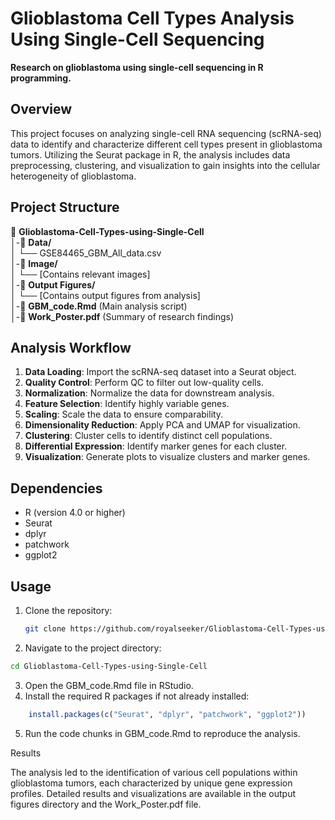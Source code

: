 # Glioblastoma Cell Types Analysis Using Single-Cell Sequencing

**Research on glioblastoma using single-cell sequencing in R programming.**

## Overview

This project focuses on analyzing single-cell RNA sequencing (scRNA-seq) data to identify and characterize different cell types present in glioblastoma tumors. Utilizing the Seurat package in R, the analysis includes data preprocessing, clustering, and visualization to gain insights into the cellular heterogeneity of glioblastoma.

## Project Structure

📁 **Glioblastoma-Cell-Types-using-Single-Cell**  
│-📂 **Data/**  
│      └── GSE84465_GBM_All_data.csv  
│-📂 **Image/**  
│      └── [Contains relevant images]  
│-📂 **Output Figures/**  
│      └── [Contains output figures from analysis]  
│-📜 **GBM_code.Rmd** (Main analysis script)  
│-📜 **Work_Poster.pdf** (Summary of research findings) 

## Analysis Workflow

1. **Data Loading**: Import the scRNA-seq dataset into a Seurat object.
2. **Quality Control**: Perform QC to filter out low-quality cells.
3. **Normalization**: Normalize the data for downstream analysis.
4. **Feature Selection**: Identify highly variable genes.
5. **Scaling**: Scale the data to ensure comparability.
6. **Dimensionality Reduction**: Apply PCA and UMAP for visualization.
7. **Clustering**: Cluster cells to identify distinct cell populations.
8. **Differential Expression**: Identify marker genes for each cluster.
9. **Visualization**: Generate plots to visualize clusters and marker genes.

## Dependencies

- R (version 4.0 or higher)
- Seurat
- dplyr
- patchwork
- ggplot2

## Usage

1. Clone the repository:
   ```bash
   git clone https://github.com/royalseeker/Glioblastoma-Cell-Types-using-Single-Cell.git
    ```

2. Navigate to the project directory:
```bash
cd Glioblastoma-Cell-Types-using-Single-Cell
```

3. Open the GBM_code.Rmd file in RStudio.
4. Install the required R packages if not already installed:
```R
    install.packages(c("Seurat", "dplyr", "patchwork", "ggplot2"))
``` 
5. Run the code chunks in GBM_code.Rmd to reproduce the analysis.

Results

The analysis led to the identification of various cell populations within glioblastoma tumors, each characterized by unique gene expression profiles. Detailed results and visualizations are available in the output figures directory and the Work_Poster.pdf file.
